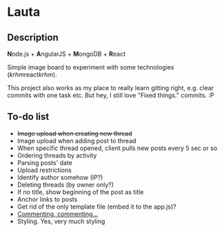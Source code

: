# Lauta

## Description

**N**ode.js + **A**ngularJS + **M**ongoDB + **R**eact

Simple image board to experiment with some technologies (*krhm*react*krhm*).

This project also works as my place to really learn gitting right, e.g. clear commits with one task etc.
But hey, I still love "Fixed things." commits. :P


## To-do list

* <del>Image upload when creating new thread</del>
* Image upload when adding post to thread
* When specific thread opened, client pulls new posts every 5 sec or so
* Ordering threads by activity
* Parsing posts' date
* Upload restrictions
* Identify author somehow (IP?)
* Deleting threads (by owner only?)
* If no title, show beginning of the post as title
* Anchor links to posts
* Get rid of the only template file (embed it to the app.js)?
* <a href="https://github.com/johnpapa/angularjs-styleguide">Commenting, commenting... </a>
* Styling. Yes, very much styling
